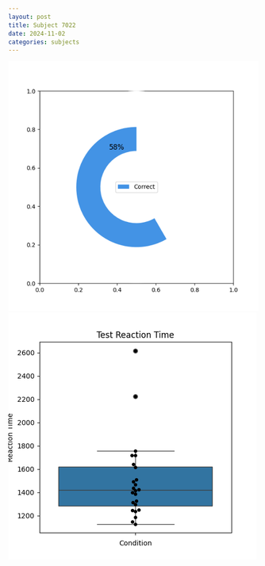 ```yaml
---
layout: post
title: Subject 7022
date: 2024-11-02
categories: subjects
---
```


![](data/7022/run-4/7022_FN_acc_test.png)
![](data/7022/run-4/7022_FN_rt.png)
